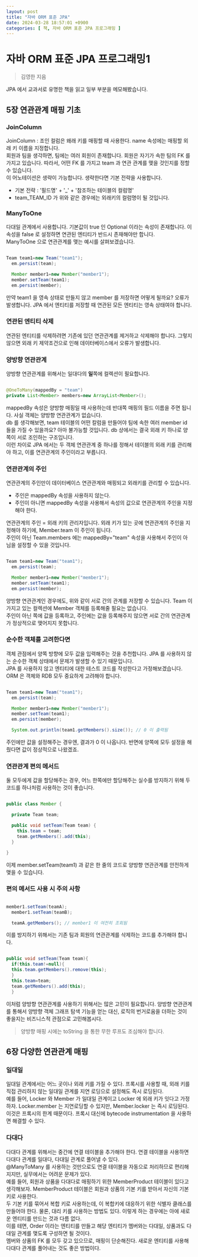 ```yaml
---
layout: post
title: "자바 ORM 표준 JPA"
date: 2024-03-28 18:57:01 +0900
categories: [ 책, 자바 ORM 표준 JPA 프로그래밍 ]
---
```


# 자바 ORM 표준 JPA 프로그래밍1

> 김영한 지음

JPA 에서 교과서로 유명한 책을 읽고 일부 부분을 메모해봤습니다.

## 5장 연관관계 매핑 기초

### JoinColumn

JoinColumn : 조인 컬럼은 왜래 키를 매핑할 때 사용한다. name 속성에는 매핑할 외래 키 이름을 지정합니다.
<br>
회원과 팀을 생각하면, 팀에는 여러 회원이 존재합니다. 회원은 자기가 속한 팀의 FK 를 가지고 있습니다. 따라서, 어떤 FK 를 가지고 team 과 연관 관계를 맺을 것인지를
정할 수 있습니다.
<br>
이 어노테이션은 생략이 가능합니다. 생략한다면 기본 전략을 사용합니다.

- 기본 전략 : '필드명' + '_' + '참조하는 테이블의 컬럼명'
- team_TEAM_ID 가 위와 같은 경우에는 외래키의 컬럼명이 될 것입니다.

### ManyToOne

다대일 관계에서 사용합니다. 기본값이 true 인 Optional 이라는 속성이 존재합니다. 이 속성을 false 로 설정하면 연관된 엔티티가 반드시 존재해야만 합니다.
<br>
ManyToOne 으로 연관관계를 맺는 예시를 살펴보겠습니다.

```java

Team team1=new Team("team1");
  em.persist(team);

  Member member1=new Member("member1");
  member.setTeam(team1);
  em.persist(member);

```

만약 team1 을 영속 상태로 만들지 않고 member 를 저장하면 어떻게 될까요? 오류가 발생합니다. JPA 에서 엔티티를 저장할 때 연관된 모든 엔티티는 영속 상태여야
합니다.

### 연관된 엔티티 삭제

연관된 엔티티를 삭제하려면 기존에 있던 연관관계를 제거하고 삭제해야 합니다. 그렇지 않으면 외래 키 제약조건으로 인해 데이터베이스에서 오류가 발생합니다.

### 양방향 연관관계

양방향 연관관계를 위해서는 일대다의 **일**쪽에 컬렉션이 필요합니다.

```java

@OneToMany(mappedBy = "team")
private List<Member> members=new ArrayList<Member>();

```

mappedBy 속성은 양방향 매핑일 때 사용하는데 반대쪽 매핑의 필드 이름을 주면 됩니다. 사실 객체는 양방향 연관관계가 없습니다.
<br>
db 를 생각해보면, team 테이블의 어떤 칼럼을 만들어야 팀에 속한 여러 member id 들을 가질 수 있을까요? 아마 불가능할 것입니다. db 상에서는 결국 외래 키 하나로
양쪽이 서로 조인하는 구조입니다.
<br>
이런 차이로 JPA 에서는 두 객체 연관관계 중 하나를 정해서 테이블의 외래 키를 관리해야 하고, 이를 연관관계의 주인이라고 부릅니다.

### 연관관계의 주인

연관관계의 주인만이 데이터베이스 연관관계와 매핑되고 외래키를 관리할 수 있습니다.

- 주인은 mappedBy 속성을 사용하지 않는다.
- 주인이 아니면 mappedBy 속성을 사용해서 속성의 값으로 연관관계의 주인을 지정해야 한다.

연관관계의 주인 = 외래 키의 관리자입니다. 외래 키가 있는 곳에 연관관계의 주인을 지정해야 하기에, Member.team 이 주인이 됩니다.
<br>
주인이 아닌 Team.members 에는 mappedBy="team" 속성을 사용해서 주인이 아님을 설정할 수 있을 것입니다.

```java

Team team1=new Team("team1");
  em.persist(team);

  Member member1=new Member("member1");
  member.setTeam(team1);
  em.persist(member);

```

양방향 연관관계인 경우에도, 위와 같이 서로 간의 관계를 저장할 수 있습니다. Team 이 가지고 있는 컬렉션에 Member 객체를 등록해줄 필요는 없습니다.
<br>
주인이 아닌 쪽에 값을 등록하고, 주인에는 값을 등록해주지 않으면 서로 간의 연관관계가 정상적으로 맺어지지 못합니다.

### 순수한 객체를 고려한다면

객체 관점에서 양쪽 방향에 모두 값을 입력해주는 것을 추천합니다. JPA 를 사용하지 않는 순수한 객체 상태에서 문제가 발생할 수 있기 때문입니다.
<br>
JPA 를 사용하지 않고 엔티티에 대한 테스트 코드를 작성한다고 가정해보겠습니다. ORM 은 객체와 RDB 모두 중요하게 고려해야 합니다.

```java

Team team1=new Team("team1");
  em.persist(team);

  Member member1=new Member("member1");
  member.setTeam(team1);
  em.persist(member);

  System.out.println(team1.getMembers().size()); // 0 이 출력됨

```

주인에만 값을 설정해주는 경우엔, 결과가 0 이 나옵니다. 반면에 양쪽에 모두 설정을 해줬다면 값이 정상적으로 나왔겠죠.

### 연관관계 편의 메서드

둘 모두에게 값을 할당해주는 경우, 어느 한쪽에만 할당해주는 실수를 방지하기 위해 두 코드를 하나처럼 사용하는 것이 좋습니다.

```java

public class Member {

  private Team team;

  public void setTeam(Team team) {
    this.team = team;
    team.getMembers().add(this);
  }

}

```

이제 member.setTeam(team1) 과 같은 한 줄의 코드로 양방향 연관관계를 안전하게 맺을 수 있습니다.

### 편의 메서드 사용 시 주의 사항

```java

member1.setTeam(teamA);
  member1.setTeam(teamB);

  teamA.getMembers(); // member1 이 여전히 조회됨

```

이를 방지하기 위해서는 기존 팀과 회원의 연관관계를 삭제하는 코드를 추가해야 합니다.

```java

public void setTeam(Team team){
  if(this.team!=null){
  this.team.getMembers().remove(this);
  }
  this.team=team;
  team.getMembers().add(this);
  }

```

이처럼 양방향 연관관계를 사용하기 위해서는 많은 고민이 필요합니다. 양방향 연관관계를 통해서 양방향 객체 그래프 탐색 기능을 얻는 대신, 로직의 번거로움을 더하는 것이 좋을지는
비즈니스적 관점으로 고민해봅시다.

> 양방향 매핑 시에는 toString 을 통한 무한 루프도 조심해야 합니다.

## 6장 다양한 연관관계 매핑

### 일대일

일대일 관계에서는 어느 곳이나 외래 키를 가질 수 있다. 프록시를 사용할 때, 외래 키를 직접 관리하지 않는 일대일 관계를 지연 로딩으로 설정해도 즉시 로딩된다.
<br>
예를 들어, Locker 와 Member 가 일대일 관계이고 Locker 에 외래 키가 잇다고 가정하자. Locker.member 는 지연로딩할 수 있지만, Member.locker 는 즉시 로딩된다.
<br>
이것은 프록시의 한계 때문이다. 프록시 대신에 bytecode instrumentation 을 사용하면 해결할 수 있다.

### 다대다

다대다 관계를 위해서는 중간에 연결 테이블을 추가해야 한다. 연결 테이블을 사용하면 다대다 관계를 일대다, 다대일 관계로 풀어낼 수 있다.
<br>
@ManyToMany 를 사용하는 것만으로도 연결 테이블을 자동으로 처리하므로 편리해지지만, 실무에서는 어려운 문제가 있다.
<br>
예를 들어, 회원과 상품을 다대다로 매핑하기 위한 MemberProduct 테이블이 있다고 생각해보자. MemberProduct 테이블은 회원과 상품의 기본 키를 받아서 자신의 기본 키로 사용한다.
<br>
두 기본 키를 묶어서 복합 키로 사용하는데, 이 복합키에 대응하기 위한 식별자 클래스를 만들어야 한다. 물론, 대리 키를 사용하는 방법도 있다. 이렇게 하는 경우에는 아에 새로운 엔티티를 만드는 것과 다름 없다.
<br>
이를 테면, Order 이라는 엔티티를 만들고 해당 엔티티가 멤버와는 다대일, 상품과도 다대일 관계를 맺도록 구성하면 될 것이다.
<br>
멤버와 상품의 FK 를 모두 갖고 있으므로, 매핑이 단순해진다. 새로운 엔티티를 사용해 다대다 관계를 풀어내는 것도 좋은 방법이다.

